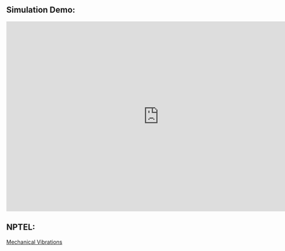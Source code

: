 ## Simulation Demo:

<iframe width="800" height="500" src="https://www.youtube.com/embed/cQX37zrDqk0" title="YouTube video player" frameborder="0" allow="accelerometer; autoplay; clipboard-write; encrypted-media; gyroscope; picture-in-picture" allowfullscreen></iframe>

## NPTEL:

[Mechanical Vibrations](https://www.youtube.com/watch?v=bX_m53Xexvk&list=PLAC668A0566953FB5)
